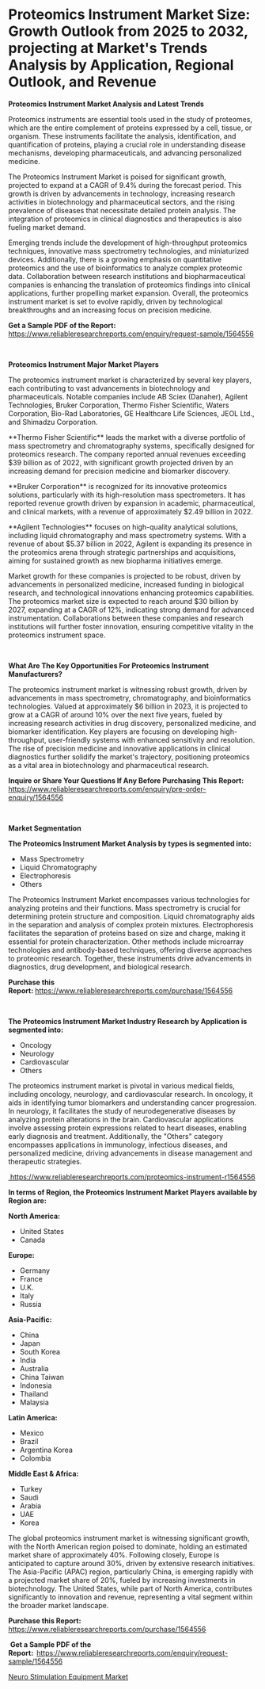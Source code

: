 <p><h1>Proteomics Instrument Market Size: Growth Outlook from 2025 to 2032, projecting at Market's Trends Analysis by Application, Regional Outlook, and Revenue</h1></p><p><strong>Proteomics Instrument Market Analysis and Latest Trends</strong></p>
<p><p>Proteomics instruments are essential tools used in the study of proteomes, which are the entire complement of proteins expressed by a cell, tissue, or organism. These instruments facilitate the analysis, identification, and quantification of proteins, playing a crucial role in understanding disease mechanisms, developing pharmaceuticals, and advancing personalized medicine.</p><p>The Proteomics Instrument Market is poised for significant growth, projected to expand at a CAGR of 9.4% during the forecast period. This growth is driven by advancements in technology, increasing research activities in biotechnology and pharmaceutical sectors, and the rising prevalence of diseases that necessitate detailed protein analysis. The integration of proteomics in clinical diagnostics and therapeutics is also fueling market demand. </p><p>Emerging trends include the development of high-throughput proteomics techniques, innovative mass spectrometry technologies, and miniaturized devices. Additionally, there is a growing emphasis on quantitative proteomics and the use of bioinformatics to analyze complex proteomic data. Collaboration between research institutions and biopharmaceutical companies is enhancing the translation of proteomics findings into clinical applications, further propelling market expansion. Overall, the proteomics instrument market is set to evolve rapidly, driven by technological breakthroughs and an increasing focus on precision medicine.</p></p>
<p><strong>Get a Sample PDF of the Report:&nbsp;</strong> <a href="https://www.reliableresearchreports.com/enquiry/request-sample/1564556?utm_campaign=2734&utm_medium=2&utm_source=Github&utm_content=ia&utm_term=04032025&utm_id=proteomics-instrument">https://www.reliableresearchreports.com/enquiry/request-sample/1564556</a></p>
<p>&nbsp;</p>
<p><strong>Proteomics Instrument Major Market Players</strong></p>
<p><p>The proteomics instrument market is characterized by several key players, each contributing to vast advancements in biotechnology and pharmaceuticals. Notable companies include AB Sciex (Danaher), Agilent Technologies, Bruker Corporation, Thermo Fisher Scientific, Waters Corporation, Bio-Rad Laboratories, GE Healthcare Life Sciences, JEOL Ltd., and Shimadzu Corporation.</p><p>**Thermo Fisher Scientific** leads the market with a diverse portfolio of mass spectrometry and chromatography systems, specifically designed for proteomics research. The company reported annual revenues exceeding $39 billion as of 2022, with significant growth projected driven by an increasing demand for precision medicine and biomarker discovery.</p><p>**Bruker Corporation** is recognized for its innovative proteomics solutions, particularly with its high-resolution mass spectrometers. It has reported revenue growth driven by expansion in academic, pharmaceutical, and clinical markets, with a revenue of approximately $2.49 billion in 2022.</p><p>**Agilent Technologies** focuses on high-quality analytical solutions, including liquid chromatography and mass spectrometry systems. With a revenue of about $5.37 billion in 2022, Agilent is expanding its presence in the proteomics arena through strategic partnerships and acquisitions, aiming for sustained growth as new biopharma initiatives emerge.</p><p>Market growth for these companies is projected to be robust, driven by advancements in personalized medicine, increased funding in biological research, and technological innovations enhancing proteomics capabilities. The proteomics market size is expected to reach around $30 billion by 2027, expanding at a CAGR of 12%, indicating strong demand for advanced instrumentation. Collaborations between these companies and research institutions will further foster innovation, ensuring competitive vitality in the proteomics instrument space.</p></p>
<p>&nbsp;</p>
<p><strong>What Are The Key Opportunities For Proteomics Instrument Manufacturers?</strong></p>
<p><p>The proteomics instrument market is witnessing robust growth, driven by advancements in mass spectrometry, chromatography, and bioinformatics technologies. Valued at approximately $6 billion in 2023, it is projected to grow at a CAGR of around 10% over the next five years, fueled by increasing research activities in drug discovery, personalized medicine, and biomarker identification. Key players are focusing on developing high-throughput, user-friendly systems with enhanced sensitivity and resolution. The rise of precision medicine and innovative applications in clinical diagnostics further solidify the market's trajectory, positioning proteomics as a vital area in biotechnology and pharmaceutical research.</p></p>
<p><strong>Inquire or Share Your Questions If Any Before Purchasing This Report:</strong> <a href="https://www.reliableresearchreports.com/enquiry/pre-order-enquiry/1564556?utm_campaign=2734&utm_medium=2&utm_source=Github&utm_content=ia&utm_term=04032025&utm_id=proteomics-instrument">https://www.reliableresearchreports.com/enquiry/pre-order-enquiry/1564556</a></p>
<p>&nbsp;</p>
<p><strong>Market Segmentation</strong></p>
<p><strong>The Proteomics Instrument Market Analysis by types is segmented into:</strong></p>
<p><ul><li>Mass Spectrometry</li><li>Liquid Chromatography</li><li>Electrophoresis</li><li>Others</li></ul></p>
<p><p>The Proteomics Instrument Market encompasses various technologies for analyzing proteins and their functions. Mass spectrometry is crucial for determining protein structure and composition. Liquid chromatography aids in the separation and analysis of complex protein mixtures. Electrophoresis facilitates the separation of proteins based on size and charge, making it essential for protein characterization. Other methods include microarray technologies and antibody-based techniques, offering diverse approaches to proteomic research. Together, these instruments drive advancements in diagnostics, drug development, and biological research.</p></p>
<p><strong>Purchase this Report:&nbsp;</strong><a href="https://www.reliableresearchreports.com/purchase/1564556?utm_campaign=2734&utm_medium=2&utm_source=Github&utm_content=ia&utm_term=04032025&utm_id=proteomics-instrument">https://www.reliableresearchreports.com/purchase/1564556</a></p>
<p>&nbsp;</p>
<p><strong>The Proteomics Instrument Market Industry Research by Application is segmented into:</strong></p>
<p><ul><li>Oncology</li><li>Neurology</li><li>Cardiovascular</li><li>Others</li></ul></p>
<p><p>The proteomics instrument market is pivotal in various medical fields, including oncology, neurology, and cardiovascular research. In oncology, it aids in identifying tumor biomarkers and understanding cancer progression. In neurology, it facilitates the study of neurodegenerative diseases by analyzing protein alterations in the brain. Cardiovascular applications involve assessing protein expressions related to heart diseases, enabling early diagnosis and treatment. Additionally, the "Others" category encompasses applications in immunology, infectious diseases, and personalized medicine, driving advancements in disease management and therapeutic strategies.</p></p>
<p><a href="https://www.reliableresearchreports.com/proteomics-instrument-r1564556?utm_campaign=2734&utm_medium=2&utm_source=Github&utm_content=ia&utm_term=04032025&utm_id=proteomics-instrument">&nbsp;https://www.reliableresearchreports.com/proteomics-instrument-r1564556</a></p>
<p><strong>In terms of Region, the Proteomics Instrument Market Players available by Region are:</strong></p>
<p>
    <p> <strong> North America: </strong>
        <ul>
            <li>United States</li>
            <li>Canada</li>
        </ul>
        </p> 
    <p> <strong> Europe: </strong>
        <ul>
            <li>Germany</li>
            <li>France</li>
            <li>U.K.</li>
            <li>Italy</li>
            <li>Russia</li>
        </ul>
        </p> 
    <p> <strong> Asia-Pacific: </strong>
        <ul>
            <li>China</li>
            <li>Japan</li>
            <li>South Korea</li>
            <li>India</li>
            <li>Australia</li>
            <li>China Taiwan</li>
            <li>Indonesia</li>
            <li>Thailand</li>
            <li>Malaysia</li>
        </ul>
        </p> 
    <p> <strong> Latin America: </strong>
        <ul>
            <li>Mexico</li>
            <li>Brazil</li>
            <li>Argentina Korea</li>
            <li>Colombia</li>
        </ul>
        </p> 
    <p> <strong> Middle East & Africa: </strong>
        <ul>
            <li>Turkey</li>
            <li>Saudi</li>
            <li>Arabia</li>
            <li>UAE</li>
            <li>Korea</li>
        </ul>
    </p>
    </p>
<p><p>The global proteomics instrument market is witnessing significant growth, with the North American region poised to dominate, holding an estimated market share of approximately 40%. Following closely, Europe is anticipated to capture around 30%, driven by extensive research initiatives. The Asia-Pacific (APAC) region, particularly China, is emerging rapidly with a projected market share of 20%, fueled by increasing investments in biotechnology. The United States, while part of North America, contributes significantly to innovation and revenue, representing a vital segment within the broader market landscape.</p></p>
<p><strong>Purchase this Report: </strong><a href="https://www.reliableresearchreports.com/purchase/1564556?utm_campaign=2734&utm_medium=2&utm_source=Github&utm_content=ia&utm_term=04032025&utm_id=proteomics-instrument">https://www.reliableresearchreports.com/purchase/1564556</a></p>
<p>&nbsp;<strong>Get a Sample PDF of the Report:&nbsp;&nbsp;</strong><a href="https://www.reliableresearchreports.com/enquiry/request-sample/1564556?utm_campaign=2734&utm_medium=2&utm_source=Github&utm_content=ia&utm_term=04032025&utm_id=proteomics-instrument">https://www.reliableresearchreports.com/enquiry/request-sample/1564556</a></p>
<p><strong></strong></p>
<p><p><a href="https://github.com/xanaanenkaly/Market-Research-Report-List-1/blob/main/neuro-stimulation-equipment-market.md?utm_campaign=2734&utm_medium=2&utm_source=Github&utm_content=ia&utm_term=04032025&utm_id=proteomics-instrument">Neuro Stimulation Equipment Market</a></p></p>